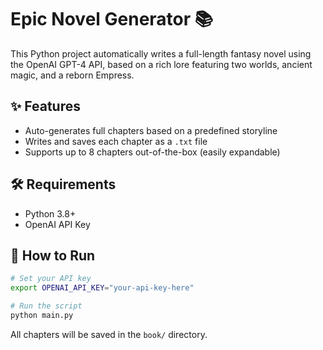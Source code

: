 # Epic Novel Generator 📚

This Python project automatically writes a full-length fantasy novel using the OpenAI GPT-4 API, based on a rich lore featuring two worlds, ancient magic, and a reborn Empress.

## ✨ Features

- Auto-generates full chapters based on a predefined storyline
- Writes and saves each chapter as a `.txt` file
- Supports up to 8 chapters out-of-the-box (easily expandable)

## 🛠 Requirements

- Python 3.8+
- OpenAI API Key

## 🚀 How to Run

```bash
# Set your API key
export OPENAI_API_KEY="your-api-key-here"

# Run the script
python main.py
```

All chapters will be saved in the `book/` directory.
